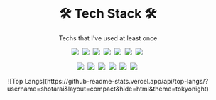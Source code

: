 <h1 align="center">🛠 Tech Stack 🛠</h1>

<p align="center"> Techs that I've used at least once </p>

<p align="center">
  <!-- Languages -->
  <img src="https://img.shields.io/badge/Python-3766AB?style=flat-square&logo=Python&logoColor=white"/>&nbsp 
  <img src="https://img.shields.io/badge/Java-007396?style=flat-square&logo=Java&logoColor=white"/>&nbsp 
  <img src="https://img.shields.io/badge/C++-00599C?style=flat-square&logo=C%2B%2B&logoColor=white"/>&nbsp 
  <img src="https://img.shields.io/badge/Javascript-ffb13b?style=flat-square&logo=javascript&logoColor=white"/>&nbsp 
  <img src="https://img.shields.io/badge/Typescript-3178C6?style=flat-square&logo=typescript&logoColor=white"/>&nbsp 
  <img src="https://img.shields.io/badge/Dart-0175C2?style=flat-square&logo=dart&logoColor=white"/>&nbsp
  <img src="https://img.shields.io/badge/R-276DC3?style=flat-square&logo=R&logoColor=white"/>&nbsp
</p>

<p align="center">
  <!-- Frameworks/Libraries -->
  <img src="https://img.shields.io/badge/React-61DAFB?style=flat-square&logo=React&logoColor=white"/>&nbsp 
  <img src="https://img.shields.io/badge/Next.js-000000?style=flat-square&logo=Next.js&logoColor=white"/>&nbsp 
  <img src="https://img.shields.io/badge/Firebase-FFCA28?style=flat-square&logo=Firebase&logoColor=black"/>&nbsp 
  <img src="https://img.shields.io/badge/React_Native-61DAFB?style=flat-square&logo=React&logoColor=white"/>&nbsp 
  <img src="https://img.shields.io/badge/Flutter-02569B?style=flat-square&logo=Flutter&logoColor=white"/>&nbsp 
  <img src="https://img.shields.io/badge/FastAPI-009688?style=flat-square&logo=FastAPI&logoColor=white"/>&nbsp 
</p>

<div align="center">
![Top Langs](https://github-readme-stats.vercel.app/api/top-langs/?username=shotarai&layout=compact&hide=html&theme=tokyonight)
</div>
